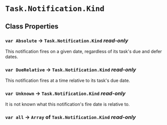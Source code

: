 # `Task.Notification.Kind`

## Class Properties

### `var Absolute` → `Task.Notification.Kind` _read-only_

This notification fires on a given date, regardless of its task's due and defer dates.   
  


### `var DueRelative` → `Task.Notification.Kind` _read-only_

This notification fires at a time relative to its task's due date.   
  


### `var Unknown` → `Task.Notification.Kind` _read-only_

It is not known what this notification's fire date is relative to.   
  


### `var all` → `Array` of `Task.Notification.Kind` _read-only_
